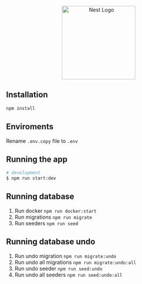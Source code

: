 <p align="center">
  <a href="http://nestjs.com/" target="blank"><img src="https://nestjs.com/img/logo-small.svg" width="200" alt="Nest Logo" /></a>
</p>

## Installation

```bash
npm install
```

## Enviroments

Rename `.env.copy` file to `.env`

## Running the app

```bash
# development
$ npm run start:dev
```

## Running database

1. Run docker `npm run docker:start`
2. Run migrations `npm run migrate`
3. Run seeders `npm run seed`

## Running database undo

1. Run undo migration `npm run migrate:undo`
2. Run undo all migrations `npm run migrate:undo:all`
3. Run undo seeder `npm run seed:undo`
4. Run undo all seeders `npm run seed:undo:all`
